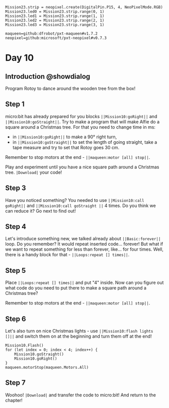 ```customts
Mission23.strip = neopixel.create(DigitalPin.P15, 4, NeoPixelMode.RGB)
Mission23.led0 = Mission23.strip.range(0, 1)
Mission23.led1 = Mission23.strip.range(1, 1)
Mission23.led2 = Mission23.strip.range(2, 1)
Mission23.led3 = Mission23.strip.range(3, 1)
```

```package
maqueen=github:dfrobot/pxt-maqueen#v1.7.2
neopixel=github:microsoft/pxt-neopixel#v0.7.3
```

# Day 10

## Introduction @showdialog

Program Rotoy to dance around the wooden tree from the box!

## Step 1

micro:bit has already prepared for you blocks ``||Mission10:goRight||`` and ``||Mission10:goStraight||``.
Try to make a program that will make Alfie do a square around a Christmas tree. For that you need to change time in ms:
- in ``||Mission10:goRight||`` to make a 90° right turn,
- in ``||Mission10:goStraight||`` to set the length of going straight, take a tape measure and try to set that Rotoy goes 30 cm.

Remember to stop motors at the end - ``||maqueen:motor [all] stop||``.

Play and experiment until you have a nice square path around a Christmas tree. ``|Download|`` your code!

## Step 3

Have you noticed something? You needed to use ``||Mission10:call goRight||`` and ``||Mission10:call goStraight ||`` 4 times. Do you think we can reduce it? Go next to find out!

## Step 4

Let's introduce something new, we talked already about ``||Basic:forever||`` loop. Do you remember? It would repeat inserted code... forever! But what if we want to repeat something for less than forever, like... for four times. Well, there is a handy block for that - ``||Loops:repeat [] times||``.

## Step 5

Place ``||Loops:repeat [] times||`` and put "4" inside. Now can you figure out what code do you need to put there to make a square path around a Christmas tree?

Remember to stop motors at the end - ``||maqueen:motor [all] stop||``.

## Step 6

Let's also turn on nice Christmas lights - use ``||Mission10:flash lights []||`` and switch them on at the beginning and turn them off at the end!

```ghost
Mission10.Flash()
for (let index = 0; index < 4; index++) {
    Mission10.goStraight()
    Mission10.goRight()
}
maqueen.motorStop(maqueen.Motors.All)
```

## Step 7

Woohoo! ``|Download|`` and transfer the code to micro:bit! And return to the chapter!